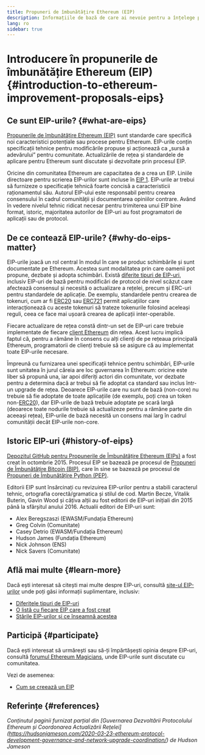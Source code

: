 ```yaml
---
title: Propuneri de îmbunătățire Ethereum (EIP)
description: Informațiile de bază de care ai nevoie pentru a înțelege propunerile de îmbunătățire Ethereum (EIP).
lang: ro
sidebar: true
---
```


# Introducere în propunerile de îmbunătățire Ethereum (EIP) {#introduction-to-ethereum-improvement-proposals-eips}

## Ce sunt EIP-urile? {#what-are-eips}

[Propunerile de îmbunătățire Ethereum (EIP)](https://eips.ethereum.org/) sunt standarde care specifică noi caracteristici potențiale sau procese pentru Ethereum. EIP-urile conțin specificații tehnice pentru modificările propuse și acționează ca „sursă a adevărului” pentru comunitate. Actualizările de rețea și standardele de aplicare pentru Ethereum sunt discutate și dezvoltate prin procesul EIP.

Oricine din comunitatea Ethereum are capacitatea de a crea un EIP. Liniile directoare pentru scrierea EIP-urilor sunt incluse în [EIP 1](https://eips.ethereum.org/EIPS/eip-1). EIP-urile ar trebui să furnizeze o specificație tehnică foarte concisă a caracteristicii raționamentul său. Autorul EIP-ului este responsabil pentru crearea consensului în cadrul comunității și documentarea opiniilor contrare. Având în vedere nivelul tehnic ridicat necesar pentru trimiterea unui EIP bine format, istoric, majoritatea autorilor de EIP-uri au fost programatori de aplicații sau de protocol.

## De ce contează EIP-urile? {#why-do-eips-matter}

EIP-urile joacă un rol central în modul în care se produc schimbările și sunt documentate pe Ethereum. Acestea sunt modalitatea prin care oamenii pot propune, dezbate și adopta schimbări. Există [diferite tipuri de EIP-uri](https://github.com/ethereum/EIPs/blob/master/EIPS/eip-1.md#eip-types), inclusiv EIP-uri de bază pentru modificări de protocol de nivel scăzut care afectează consensul și necesită o actualizare a rețelei, precum și ERC-uri pentru standardele de aplicație. De exemplu, standardele pentru crearea de tokenuri, cum ar fi [ERC20](https://eips.ethereum.org/EIPS/eip-20) sau [ERC721](https://eips.ethereum.org/EIPS/eip-721) permit aplicațiilor care interacționează cu aceste tokenuri să trateze tokenurile folosind aceleași reguli, ceea ce face mai ușoară crearea de aplicații inter-operabile.

Fiecare actualizare de rețea constă dintr-un set de EIP-uri care trebuie implementate de fiecare [client Ethereum](/learn/#clients-and-nodes) din rețea. Acest lucru implică faptul că, pentru a rămâne în consens cu alți clienți de pe rețeaua principală Ethereum, programatorii de clienți trebuie să se asigure că au implementat toate EIP-urile necesare.

Împreună cu furnizarea unei specificații tehnice pentru schimbări, EIP-urile sunt unitatea în jurul căreia are loc guvernarea în Ethereum: oricine este liber să propună una, iar apoi diferiți actori din comunitate, vor dezbate pentru a determina dacă ar trebui să fie adoptat ca standard sau inclus într-un upgrade de rețea. Deoarece EIP-urile care nu sunt de bază (non-core) nu trebuie să fie adoptate de toate aplicațiile (de exemplu, poți crea un token non-[ERC20](https://eips.ethereum.org/EIPS/eip-20)), dar EIP-urile de bază trebuie adoptate pe scară largă (deoarece toate nodurile trebuie să actualizeze pentru a rămâne parte din aceeași rețea), EIP-urile de bază necesită un consens mai larg în cadrul comunității decât EIP-urile non-core.

## Istoric EIP-uri {#history-of-eips}

[Depozitul GitHub pentru Propunerile de Îmbunătățire Ethereum (EIPs)](https://github.com/ethereum/EIPs) a fost creat în octombrie 2015. Procesul EIP se bazează pe procesul de [Propuneri de Îmbunătățire Bitcoin (BIP)](https://github.com/bitcoin/bips), care în sine se bazează pe procesul de [Propuneri de Îmbunătățire Python (PEP)](https://www.python.org/dev/peps/).

Editorii EIP sunt însărcinați cu revizuirea EIP-urilor pentru a stabili caracterul tehnic, ortografia corectă/gramatica și stilul de cod. Martin Becze, Vitalik Buterin, Gavin Wood și câțiva alții au fost editorii de EIP-uri inițiali din 2015 până la sfârșitul anului 2016. Actualii editori de EIP-uri sunt:

- Alex Beregszaszi (EWASM/Fundația Ethereum)
- Greg Colvin (Comunitate)
- Casey Detrio (EWASM/Fundația Ethereum)
- Hudson James (Fundația Ethereum)
- Nick Johnson (ENS)
- Nick Savers (Comunitate)

## Află mai multe {#learn-more}

Dacă ești interesat să citești mai multe despre EIP-uri, consultă [site-ul EIP-urilor](https://eips.ethereum.org/) unde poți găsi informații suplimentare, inclusiv:

- [Diferitele tipuri de EIP-uri](https://eips.ethereum.org/)
- [O listă cu fiecare EIP care a fost creat](https://eips.ethereum.org/all)
- [Stările EIP-urilor și ce înseamnă acestea](https://eips.ethereum.org/)

## Participă {#participate}

Dacă ești interesat să urmărești sau să-ți împărtășești opinia despre EIP-uri, consultă [forumul Ethereum Magicians](https://ethereum-magicians.org/), unde EIP-urile sunt discutate cu comunitatea.

Vezi de asemenea:

- [Cum se creează un EIP](https://eips.ethereum.org/EIPS/eip-1)

## Referințe {#references}

<cite class="citation">

Conținutul paginii furnizat parțial din [Guvernarea Dezvoltării Protocolului Ethereum și Coordonarea Actualizării Rețelei] (https://hudsonjameson.com/2020-03-23-ethereum-protocol-development-governance-and-network-upgrade-coordination/) de Hudson Jameson

</cite>
